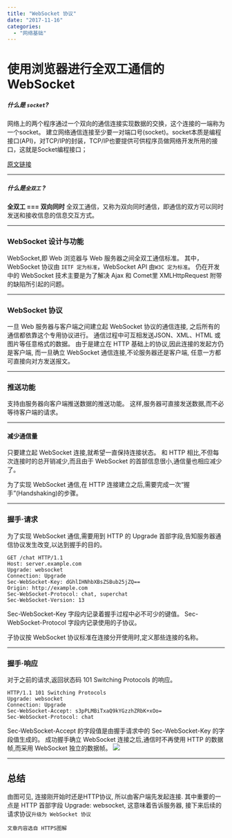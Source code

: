 ```yaml
---
title: "WebSocket 协议"
date: "2017-11-16"
categories: 
  - "网络基础"
---
```


# **使用浏览器进行全双工通信的 WebSocket**

##### 什么是 `socket`?

网络上的两个程序通过一个双向的通信连接实现数据的交换，这个连接的一端称为一个socket。 建立网络通信连接至少要一对端口号(socket)。socket本质是编程接口(API)，对TCP/IP的封装，TCP/IP也要提供可供程序员做网络开发所用的接口，这就是Socket编程接口；

[原文链接](https://baike.baidu.com/item/socket/281150?fr=aladdin "原谅链接")

* * *

##### 什么是`全双工` ?

**全双工 === 双向同时** 全双工通信，又称为双向同时通信，即通信的双方可以同时发送和接收信息的信息交互方式。

* * *

### **WebSocket 设计与功能**

WebSocket,即 Web 浏览器与 Web 服务器之间全双工通信标准。 其中，WebSocket 协议由 `IETF 定为标准`，WebSocket API 由`W3C 定为标准`。 仍在开发中的 WebSocket 技术主要是为了解决 Ajax 和 Comet里 XMLHttpRequest 附带的缺陷所引起的问题。

* * *

### **WebSocket 协议**

一旦 Web 服务器与客户端之间建立起 WebSocket 协议的通信连接, 之后所有的通信都依靠这个专用协议进行。 通信过程中可互相发送JSON、XML、HTML 或图片等任意格式的数据。 由于是建立在 HTTP 基础上的协议,因此连接的发起方仍是客户端, 而一旦确立 WebSocket 通信连接,不论服务器还是客户端, 任意一方都可直接向对方发送报文。

* * *

### **推送功能**

支持由服务器向客户端推送数据的推送功能。 这样,服务器可直接发送数据,而不必等待客户端的请求。

* * *

#### **减少通信量**

只要建立起 WebSocket 连接,就希望一直保持连接状态。 和 HTTP 相比,不但每次连接时的总开销减少,而且由于 WebSocket 的首部信息很小,通信量也相应减少了。

为了实现 WebSocket 通信,在 HTTP 连接建立之后,需要完成一次“握手”(Handshaking)的步骤。

* * *

### **握手·请求**

为了实现 WebSocket 通信,需要用到 HTTP 的 Upgrade 首部字段,告知服务器通信协议发生改变,以达到握手的目的。

```
GET /chat HTTP/1.1
Host: server.example.com
Upgrade: websocket
Connection: Upgrade
Sec-WebSocket-Key: dGhlIHNhbXBsZSBub25jZQ==
Origin: http://example.com
Sec-WebSocket-Protocol: chat, superchat
Sec-WebSocket-Version: 13
```

Sec-WebSocket-Key 字段内记录着握手过程中必不可少的键值。 Sec-WebSocket-Protocol 字段内记录使用的子协议。

子协议按 WebSocket 协议标准在连接分开使用时,定义那些连接的名称。

* * *

### **握手·响应**

对于之前的请求,返回状态码 101 Switching Protocols 的响应。

```
HTTP/1.1 101 Switching Protocols
Upgrade: websocket
Connection: Upgrade
Sec-WebSocket-Accept: s3pPLMBiTxaQ9kYGzzhZRbK+xOo=
Sec-WebSocket-Protocol: chat
```

Sec-WebSocket-Accept 的字段值是由握手请求中的 Sec-WebSocket-Key 的字段值生成的。 成功握手确立 WebSocket 连接之后,通信时不再使用 HTTP 的数据帧,而采用 WebSocket 独立的数据帧。 ![](http://qiniu.dev-share.top/image/websocket.png)

* * *

## **总结**

由图可见, 连接刚开始时还是HTTP协议, 所以由客户端先发起连接. 其中重要的一点是 HTTP 首部字段 Upgrade: websocket, 这意味着告诉服务器, 接下来后续的请求协议`升级为 WebSocket 协议`

`文章内容选自 HTTPS图解`
